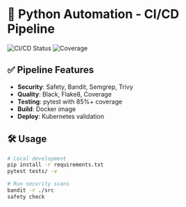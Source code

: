 # 🚀 Python Automation - CI/CD Pipeline

![CI/CD Status](https://github.com/tu-usuario/tu-repo/actions/workflows/ci-cd.yaml/badge.svg)
![Coverage](https://github.com/tu-usuario/tu-repo/raw/main/coverage.svg)

## ✅ Pipeline Features
- **Security**: Safety, Bandit, Semgrep, Trivy
- **Quality**: Black, Flake8, Coverage
- **Testing**: pytest with 85%+ coverage
- **Build**: Docker image
- **Deploy**: Kubernetes validation

## 🛠️ Usage
```bash
# Local development
pip install -r requirements.txt
pytest tests/ -v

# Run security scans
bandit -r ./src
safety check